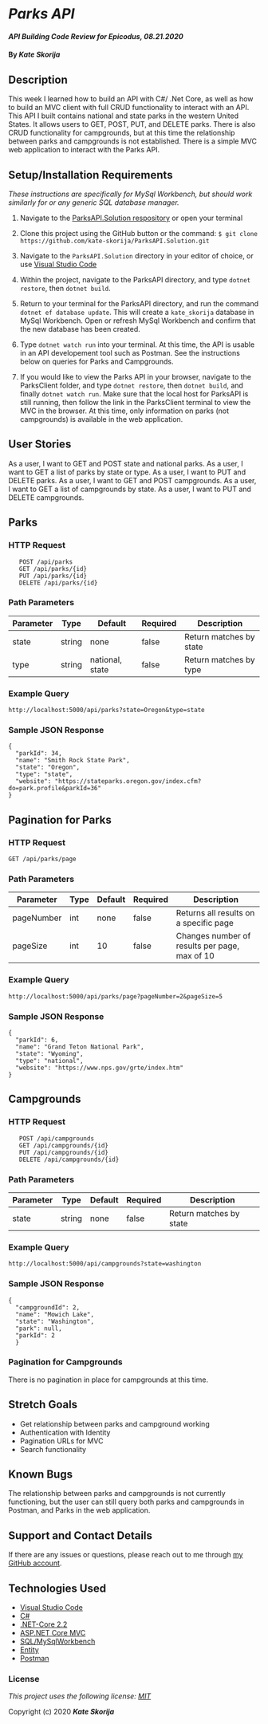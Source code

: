 # _Parks API_

#### _API Building Code Review for Epicodus, 08.21.2020_

#### By _**Kate Skorija**_



## Description

This week I learned how to build an API with C#/ .Net Core, as well as how to build an MVC client with full CRUD functionality to interact with an API. This API I built contains national and state parks in the western United States. It allows users to GET, POST, PUT, and DELETE parks. There is also CRUD functionality for campgrounds, but at this time the relationship between parks and campgrounds is not established. There is a simple MVC web application to interact with the Parks API.



## Setup/Installation Requirements

*_These instructions are specifically for MySql Workbench, but should work similarly for or any generic SQL database manager._* 

1.  Navigate to the [ParksAPI.Solution respository](https://github.com/kate-skorija/ParksAPI.Solution) or open your terminal

2. Clone this project using the GitHub button or the command:
`$ git clone https://github.com/kate-skorija/ParksAPI.Solution.git`

3. Navigate to the `ParksAPI.Solution` directory in your editor of choice, or use [Visual Studio Code](https://code.visualstudio.com/)

4. Within the project, navigate to the ParksAPI directory, and type `dotnet restore`, then `dotnet build`. 

5. Return to your terminal for the ParksAPI directory, and run the command `dotnet ef database update`. This will create a `kate_skorija` database in MySql Workbench. Open or refresh MySql Workbench and confirm that the new database has been created.

6. Type `dotnet watch run` into your terminal. At this time, the API is usable in an API developement tool such as Postman. See the instructions below on queries for Parks and Campgrounds. 

7. If you would like to view the Parks API in your browser, navigate to the ParksClient folder, and type `dotnet restore`, then `dotnet build`, and finally `dotnet watch run`. Make sure that the local host for ParksAPI is still running, then follow the link in the ParksClient terminal to view the MVC in the browser. At this time, only information on parks (not campgrounds) is available in the web application.



## User Stories

As a user, I want to GET and POST state and national parks.
As a user, I want to GET a list of parks by state or type.
As a user, I want to PUT and DELETE parks.
As a user, I want to GET and POST campgrounds.
As a user, I want to GET a list of campgrounds by state.
As a user, I want to PUT and DELETE campgrounds.



## Parks

### HTTP Request

```GET /api/parks
   POST /api/parks
   GET /api/parks/{id}
   PUT /api/parks/{id}
   DELETE /api/parks/{id}
```

### Path Parameters

| Parameter     | Type      | Default  | Required  | Description                |
| ------------- | --------- | -------- | ----------|-----------------           |
|   state       | string    | none     | false     | Return matches by state    |
|   type        | string    | national, state    | false     | Return matches by type   |

### Example Query

```
http://localhost:5000/api/parks?state=Oregon&type=state
```

### Sample JSON Response

```
{
  "parkId": 34,
  "name": "Smith Rock State Park",
  "state": "Oregon",
  "type": "state",
  "website": "https://stateparks.oregon.gov/index.cfm?do=park.profile&parkId=36"
}
```



## Pagination for Parks

### HTTP Request

```
GET /api/parks/page
```

### Path Parameters

| Parameter     | Type      | Default  | Required  | Description                |
| ------------- | --------- | -------- | ----------|-----------------           |
|   pageNumber       | int    | none     | false     | Returns all results on a specific page    |
|   pageSize       | int    | 10   | false     | Changes number of results per page, max of 10   |

### Example Query

```
http://localhost:5000/api/parks/page?pageNumber=2&pageSize=5
```

### Sample JSON Response

```
{
  "parkId": 6,
  "name": "Grand Teton National Park",
  "state": "Wyoming",
  "type": "national",
  "website": "https://www.nps.gov/grte/index.htm"
}
```

## Campgrounds

### HTTP Request

```GET /api/campgrounds
   POST /api/campgrounds
   GET /api/campgrounds/{id}
   PUT /api/campgrounds/{id}
   DELETE /api/campgrounds/{id}
```

### Path Parameters

| Parameter     | Type      | Default  | Required  | Description                |
| ------------- | --------- | -------- | ----------|-----------------           |
|     state       | string    | none     | false     | Return matches by state    |


### Example Query

```
http://localhost:5000/api/campgrounds?state=washington
```

### Sample JSON Response

```
{
  "campgroundId": 2,
  "name": "Mowich Lake",
  "state": "Washington",
  "park": null,
  "parkId": 2
  }
```

### Pagination for Campgrounds

There is no pagination in place for campgrounds at this time.


##  Stretch Goals

*  Get relationship between parks and campground working
*  Authentication with Identity
*  Pagination URLs for MVC
*  Search functionality



## Known Bugs

The relationship between parks and campgrounds is not currently functioning, but the user can still query both parks and campgrounds in Postman, and Parks in the web application.



## Support and Contact Details

If there are any issues or questions, please reach out to me through [my GitHub account](https://github.com/kate-skorija).



## Technologies Used

*  [Visual Studio Code](https://code.visualstudio.com/)
*  [C#](https://docs.microsoft.com/en-us/dotnet/csharp/)
*  [.NET-Core 2.2](https://dotnet.microsoft.com/download/dotnet-core/2.2)
*  [ASP.NET Core MVC](https://docs.microsoft.com/en-us/aspnet/core/mvc/overview?view=aspnetcore-3.1)
*  [SQL/MySqlWorkbench](https://docs.microsoft.com/en-us/sql/?view=sql-server-ver15)
*  [Entity](https://docs.microsoft.com/en-us/ef/)
*  [Postman](https://www.postman.com/)



### License

*This project uses the following license: [MIT](https://opensource.org/licenses/MIT)*

Copyright (c) 2020 **_Kate Skorija_** 